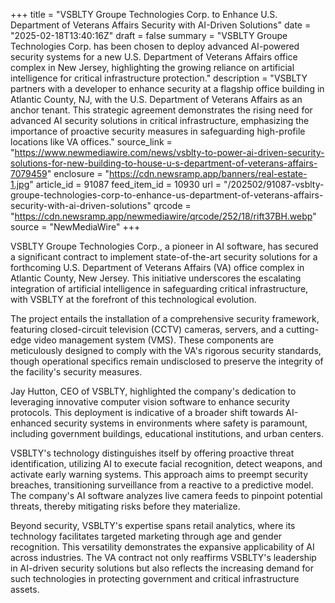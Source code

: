 +++
title = "VSBLTY Groupe Technologies Corp. to Enhance U.S. Department of Veterans Affairs Security with AI-Driven Solutions"
date = "2025-02-18T13:40:16Z"
draft = false
summary = "VSBLTY Groupe Technologies Corp. has been chosen to deploy advanced AI-powered security systems for a new U.S. Department of Veterans Affairs office complex in New Jersey, highlighting the growing reliance on artificial intelligence for critical infrastructure protection."
description = "VSBLTY partners with a developer to enhance security at a flagship office building in Atlantic County, NJ, with the U.S. Department of Veterans Affairs as an anchor tenant. This strategic agreement demonstrates the rising need for advanced AI security solutions in critical infrastructure, emphasizing the importance of proactive security measures in safeguarding high-profile locations like VA offices."
source_link = "https://www.newmediawire.com/news/vsblty-to-power-ai-driven-security-solutions-for-new-building-to-house-u-s-department-of-veterans-affairs-7079459"
enclosure = "https://cdn.newsramp.app/banners/real-estate-1.jpg"
article_id = 91087
feed_item_id = 10930
url = "/202502/91087-vsblty-groupe-technologies-corp-to-enhance-us-department-of-veterans-affairs-security-with-ai-driven-solutions"
qrcode = "https://cdn.newsramp.app/newmediawire/qrcode/252/18/rift37BH.webp"
source = "NewMediaWire"
+++

<p>VSBLTY Groupe Technologies Corp., a pioneer in AI software, has secured a significant contract to implement state-of-the-art security solutions for a forthcoming U.S. Department of Veterans Affairs (VA) office complex in Atlantic County, New Jersey. This initiative underscores the escalating integration of artificial intelligence in safeguarding critical infrastructure, with VSBLTY at the forefront of this technological evolution.</p><p>The project entails the installation of a comprehensive security framework, featuring closed-circuit television (CCTV) cameras, servers, and a cutting-edge video management system (VMS). These components are meticulously designed to comply with the VA's rigorous security standards, though operational specifics remain undisclosed to preserve the integrity of the facility's security measures.</p><p>Jay Hutton, CEO of VSBLTY, highlighted the company's dedication to leveraging innovative computer vision software to enhance security protocols. This deployment is indicative of a broader shift towards AI-enhanced security systems in environments where safety is paramount, including government buildings, educational institutions, and urban centers.</p><p>VSBLTY's technology distinguishes itself by offering proactive threat identification, utilizing AI to execute facial recognition, detect weapons, and activate early warning systems. This approach aims to preempt security breaches, transitioning surveillance from a reactive to a predictive model. The company's AI software analyzes live camera feeds to pinpoint potential threats, thereby mitigating risks before they materialize.</p><p>Beyond security, VSBLTY's expertise spans retail analytics, where its technology facilitates targeted marketing through age and gender recognition. This versatility demonstrates the expansive applicability of AI across industries. The VA contract not only reaffirms VSBLTY's leadership in AI-driven security solutions but also reflects the increasing demand for such technologies in protecting government and critical infrastructure assets.</p>